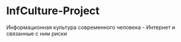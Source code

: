 # InfCulture-Project
Информационная культура современного человека - Интернет и связанные с ним риски
